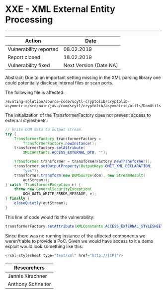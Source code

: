 # XXE - XML External Entity Processing
---

| Action  | Date  |
|---|---|
| Vulnerability reported  | 08.02.2019  |
| Report closed  | 18.02.2019  |
| Vulnerability fixed  | Next Version (Date NA)  |

Abstract:
Due to an important setting missing in the XML parsing library one could potentially disclose internal files or scan ports.

The following file is affected: 
```
/evoting-solution/source-code/scytl-cryptolib/cryptolib-asymmetric/src/main/java/com/scytl/cryptolib/asymmetric/utils/DomUtils.java
```

The initialization of the TransformerFactory does not prevent access to external stylesheets.
```java
// Write DOM data to output stream.
try {
    TransformerFactory transformerFactory =
        TransformerFactory.newInstance();
    transformerFactory.setAttribute(
        XMLConstants.ACCESS_EXTERNAL_DTD, "");

    Transformer transformer = transformerFactory.newTransformer();
    transformer.setOutputProperty(OutputKeys.OMIT_XML_DECLARATION,
        "yes");
    transformer.transform(new DOMSource(dom), new StreamResult(
        outStream));
} catch (TransformerException e) {
    throw new GeneralSecurityException(
        DOM_DATA_WRITE_ERROR_MESSAGE, e);
} finally {
    closeQuietly(outStream);
}
```

This line of code would fix the vulnerability:
```java
transformerFactory.setAttribute(XMLConstants.ACCESS_EXTERNAL_STYLESHEET, "");
```

Since there was no running instance of the affected components we weren't able to provide a PoC. 
Given we would have access to it a demo exploit would look something like this:

```java
<?xml-stylesheet type="text/xml" href="http://[IP]"?>
```

| Researchers |
| --- |
| Jannis Kirschner | 
| Anthony Schneiter | 

